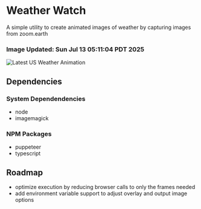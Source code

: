 # Weather Watch

A simple utility to create animated images of weather by capturing images from zoom.earth

### Image Updated: Sun Jul 13 05:11:04 PDT 2025

![Latest US Weather Animation](animations/2025-07-13.webp)

## Dependencies
### System Dependendencies
* node
* imagemagick
### NPM Packages
* puppeteer
* typescript

## Roadmap
* optimize execution by reducing browser calls to only the frames needed
* add environment variable support to adjust overlay and output image options
